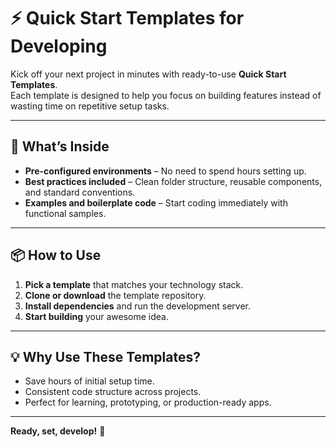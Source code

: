 # ⚡ Quick Start Templates for Developing

Kick off your next project in minutes with ready-to-use **Quick Start Templates**.  
Each template is designed to help you focus on building features instead of wasting time on repetitive setup tasks.

---

## 🚀 What’s Inside
- **Pre-configured environments** – No need to spend hours setting up.
- **Best practices included** – Clean folder structure, reusable components, and standard conventions.
- **Examples and boilerplate code** – Start coding immediately with functional samples.

---

## 📦 How to Use
1. **Pick a template** that matches your technology stack.
2. **Clone or download** the template repository.
3. **Install dependencies** and run the development server.
4. **Start building** your awesome idea.

---

## 💡 Why Use These Templates?
- Save hours of initial setup time.
- Consistent code structure across projects.
- Perfect for learning, prototyping, or production-ready apps.

---

**Ready, set, develop!** 🚀
